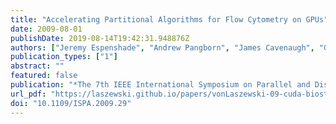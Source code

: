 ```yaml
---
title: "Accelerating Partitional Algorithms for Flow Cytometry on GPUs"
date: 2009-08-01
publishDate: 2019-08-14T19:42:31.948876Z
authors: ["Jeremy Espenshade", "Andrew Pangborn", "James Cavenaugh", "Gregor von Laszewski", "Doug Roberts"]
publication_types: ["1"]
abstract: ""
featured: false
publication: "*The 7th IEEE International Symposium on Parallel and Distributed Processing with Applications (ISPA-09)*"
url_pdf: "https://laszewski.github.io/papers/vonLaszewski-09-cuda-biostat-ispa.pdf"
doi: "10.1109/ISPA.2009.29"
---
```


